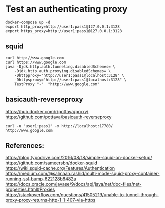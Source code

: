 # Test an authenticating proxy

```
docker-compose up -d
export http_proxy=http://user1:pass1@127.0.0.1:3128
export https_proxy=http://user1:pass1@127.0.0.1:3128
```

## squid
```
curl http://www.google.com
curl https://www.google.com
java -Djdk.http.auth.tunneling.disabledSchemes= \
	-Djdk.http.auth.proxying.disabledSchemes= \
	-Dhttpproxy="http://user1:pass1@localhost:3128" \
	-Dhttpsproxy="http://user1:pass1@localhost:3128" \
	TestProxy "-"  "http://www.google.com"
```

## basicauth-reverseproxy
https://hub.docker.com/r/pottava/proxy/
https://github.com/pottava/basicauth-reverseproxy

```
curl -u "user1:pass1" -x http://localhost:17780/  http://www.google.com
```

## References:
https://blog.typodrive.com/2016/08/18/simple-squid-on-docker-setup/  
https://github.com/sameersbn/docker-squid  
https://wiki.squid-cache.org/Features/Authentication  
https://medium.com/@salmaan.rashid/multi-mode-squid-proxy-container-running-ssl-bump-622128b8482a  
https://docs.oracle.com/javase/9/docs/api/java/net/doc-files/net-properties.html#Proxies  
https://stackoverflow.com/questions/41505219/unable-to-tunnel-through-proxy-proxy-returns-http-1-1-407-via-https  
